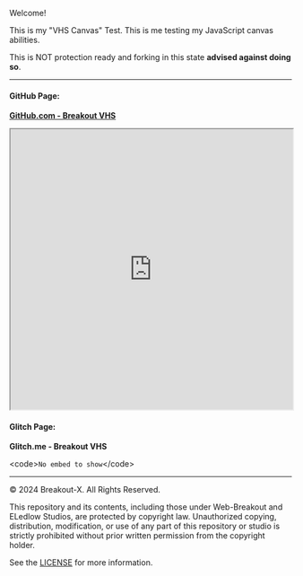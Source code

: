 Welcome!

This is my "VHS Canvas" Test.
This is me testing my JavaScript canvas abilities.

This is NOT protection ready and forking in this state **advised against doing so**.

------------

#### GitHub Page: 
[**GitHub.com - Breakout VHS**](https://breakout-x.github.io/VHS/)

<iframe src="https://breakout-x.github.io/VHS/" width="100%" height="500px"></iframe>


#### Glitch Page:
**Glitch.me - Breakout VHS**

&lt;code&gt;<code>No embed to show</code>&lt;/code&gt;

------------

© 2024 Breakout-X. All Rights Reserved.

This repository and its contents, including those under Web-Breakout and ELedlow Studios, are protected by copyright law. Unauthorized copying, distribution, modification, or use of any part of this repository or studio is strictly prohibited without prior written permission from the copyright holder.

See the [LICENSE](/LICENSE.md) for more information.
